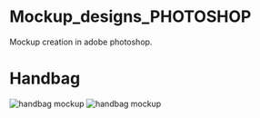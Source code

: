 # Mockup_designs_PHOTOSHOP
Mockup creation in adobe photoshop.
# Handbag
![handbag mockup](https://github.com/user-attachments/assets/99eaa4d5-84c7-41d5-9fe2-0aac31dc4bc4)
![handbag mockup](https://github.com/user-attachments/assets/88a88d81-875c-49e5-ba1b-4ccfbd19ba69)

